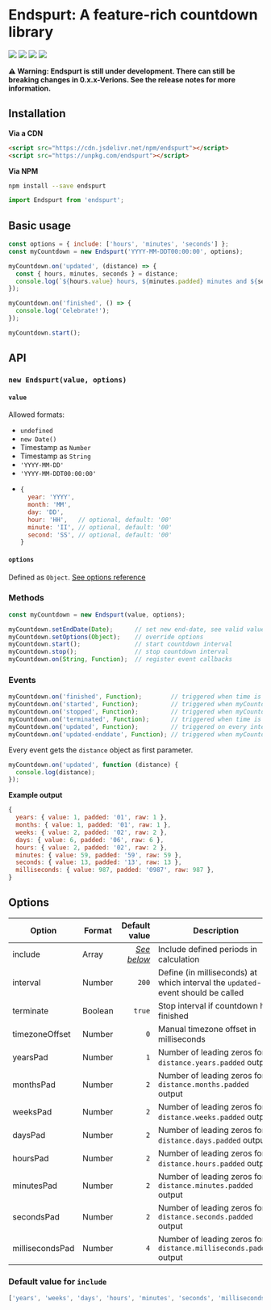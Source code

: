 # Endspurt: A feature-rich countdown library


![](https://img.shields.io/npm/v/endspurt/latest)
![](https://img.shields.io/snyk/vulnerabilities/npm/endspurt)
![](https://github.com/herteleo/endspurt/workflows/Release/badge.svg)
![](https://github.com/herteleo/endspurt/workflows/Lint/badge.svg)


**⚠ Warning: Endspurt is still under development. There can still be breaking changes in 0.x.x-Verions. See the release notes for more information.**


## Installation

**Via a CDN**

```html
<script src="https://cdn.jsdelivr.net/npm/endspurt"></script>
<script src="https://unpkg.com/endspurt"></script>
```

**Via NPM**

```bash
npm install --save endspurt
```

```js
import Endspurt from 'endspurt';
```


## Basic usage

```js
const options = { include: ['hours', 'minutes', 'seconds'] };
const myCountdown = new Endspurt('YYYY-MM-DDT00:00:00', options);

myCountdown.on('updated', (distance) => {
  const { hours, minutes, seconds } = distance;
  console.log(`${hours.value} hours, ${minutes.padded} minutes and ${seconds.padded} seconds remaining.`);
});

myCountdown.on('finished', () => {
  console.log('Celebrate!');
});

myCountdown.start();
```


## API

### `new Endspurt(value, options)`

#### `value`
Allowed formats:
- `undefined`
- `new Date()`
- Timestamp as `Number`
- Timestamp as `String`
- `'YYYY-MM-DD'`
- `'YYYY-MM-DDT00:00:00'`
- ```js
  {
    year: 'YYYY',
    month: 'MM',
    day: 'DD',
    hour: 'HH',   // optional, default: '00'
    minute: 'II', // optional, default: '00'
    second: 'SS', // optional, default: '00'
  }
  ```

#### `options`
Defined as `Object`. [See options reference](#options)


### Methods

```js
const myCountdown = new Endspurt(value, options);

myCountdown.setEndDate(Date);      // set new end-date, see valid value formats above
myCountdown.setOptions(Object);    // override options
myCountdown.start();               // start countdown interval
myCountdown.stop();                // stop countdown interval
myCountdown.on(String, Function);  // register event callbacks
```


### Events

```js
myCountdown.on('finished', Function);        // triggered when time is reached
myCountdown.on('started', Function);         // triggered when myCountdown.start() is called
myCountdown.on('stopped', Function);         // triggered when myCountdown.stop() is called
myCountdown.on('terminated', Function);      // triggered when time is reached and options.terminate is set to true
myCountdown.on('updated', Function);         // triggered on every interval iteration
myCountdown.on('updated-enddate', Function); // triggered when myCountdown.setEndDate() is called
```

Every event gets the `distance` object as first parameter.

```js
myCountdown.on('updated', function (distance) {
  console.log(distance);
});
```

**Example output**
```js
{
  years: { value: 1, padded: '01', raw: 1 },
  months: { value: 1, padded: '01', raw: 1 },
  weeks: { value: 2, padded: '02', raw: 2 },
  days: { value: 6, padded: '06', raw: 6 },
  hours: { value: 2, padded: '02', raw: 2 },
  minutes: { value: 59, padded: '59', raw: 59 },
  seconds: { value: 13, padded: '13', raw: 13 },
  milliseconds: { value: 987, padded: '0987', raw: 987 },
}
```


## Options

| Option          | Format  | Default value                             | Description
|-----------------|---------|------------------------------------------:|------------
| include         | Array   | [*See below*](#default-value-for-include) | Include defined periods in calculation
| interval        | Number  | `200`                                     | Define (in milliseconds) at which interval the `updated`-event should be called
| terminate       | Boolean | `true`                                    | Stop interval if countdown has finished
| timezoneOffset  | Number  | `0`                                       | Manual timezone offset in milliseconds
| yearsPad        | Number  | `1`                                       | Number of leading zeros for `distance.years.padded` output
| monthsPad       | Number  | `2`                                       | Number of leading zeros for `distance.months.padded` output
| weeksPad        | Number  | `2`                                       | Number of leading zeros for `distance.weeks.padded` output
| daysPad         | Number  | `2`                                       | Number of leading zeros for `distance.days.padded` output
| hoursPad        | Number  | `2`                                       | Number of leading zeros for `distance.hours.padded` output
| minutesPad      | Number  | `2`                                       | Number of leading zeros for `distance.minutes.padded` output
| secondsPad      | Number  | `2`                                       | Number of leading zeros for `distance.seconds.padded` output
| millisecondsPad | Number  | `4`                                       | Number of leading zeros for `distance.milliseconds.padded` output

### Default value for `include`
```js
['years', 'weeks', 'days', 'hours', 'minutes', 'seconds', 'milliseconds']
```
